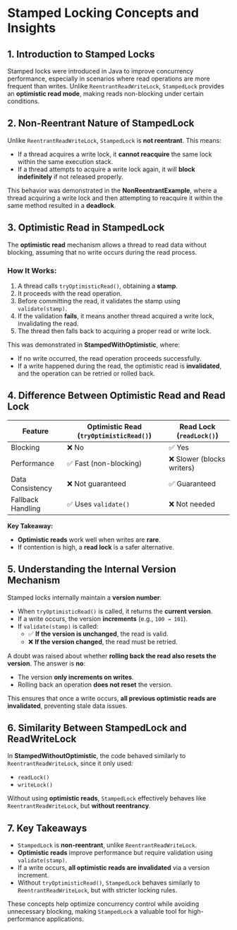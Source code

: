 # Stamped Locking Concepts and Insights

## 1. Introduction to Stamped Locks
Stamped locks were introduced in Java to improve concurrency performance, especially in scenarios where read operations are more frequent than writes. Unlike `ReentrantReadWriteLock`, `StampedLock` provides an **optimistic read mode**, making reads non-blocking under certain conditions.

## 2. Non-Reentrant Nature of StampedLock
Unlike `ReentrantReadWriteLock`, `StampedLock` is **not reentrant**. This means:
- If a thread acquires a write lock, it **cannot reacquire** the same lock within the same execution stack.
- If a thread attempts to acquire a write lock again, it will **block indefinitely** if not released properly.

This behavior was demonstrated in the **NonReentrantExample**, where a thread acquiring a write lock and then attempting to reacquire it within the same method resulted in a **deadlock**.

## 3. Optimistic Read in StampedLock
The **optimistic read** mechanism allows a thread to read data without blocking, assuming that no write occurs during the read process.

### How It Works:
1. A thread calls `tryOptimisticRead()`, obtaining a **stamp**.
2. It proceeds with the read operation.
3. Before committing the read, it validates the stamp using `validate(stamp)`.
4. If the validation **fails**, it means another thread acquired a write lock, invalidating the read.
5. The thread then falls back to acquiring a proper read or write lock.

This was demonstrated in **StampedWithOptimistic**, where:
- If no write occurred, the read operation proceeds successfully.
- If a write happened during the read, the optimistic read is **invalidated**, and the operation can be retried or rolled back.

## 4. Difference Between Optimistic Read and Read Lock
| Feature                 | Optimistic Read (`tryOptimisticRead()`) | Read Lock (`readLock()`) |
|-------------------------|----------------------------------------|--------------------------|
| Blocking               | ❌ No                                  | ✅ Yes                   |
| Performance            | ✅ Fast (non-blocking)                  | ❌ Slower (blocks writers) |
| Data Consistency       | ❌ Not guaranteed                      | ✅ Guaranteed             |
| Fallback Handling      | ✅ Uses `validate()`                    | ❌ Not needed             |

**Key Takeaway:**
- **Optimistic reads** work well when writes are **rare**.
- If contention is high, a **read lock** is a safer alternative.

## 5. Understanding the Internal Version Mechanism
Stamped locks internally maintain a **version number**:
- When `tryOptimisticRead()` is called, it returns the **current version**.
- If a write occurs, the version **increments** (e.g., `100 → 101`).
- If `validate(stamp)` is called:
    - ✅ **If the version is unchanged**, the read is valid.
    - ❌ **If the version changed**, the read must be retried.

A doubt was raised about whether **rolling back the read also resets the version**. The answer is **no**:
- The version **only increments on writes**.
- Rolling back an operation **does not reset** the version.

This ensures that once a write occurs, **all previous optimistic reads are invalidated**, preventing stale data issues.

## 6. Similarity Between StampedLock and ReadWriteLock
In **StampedWithoutOptimistic**, the code behaved similarly to `ReentrantReadWriteLock`, since it only used:
- `readLock()`
- `writeLock()`

Without using **optimistic reads**, `StampedLock` effectively behaves like `ReentrantReadWriteLock`, but **without reentrancy**.

## 7. Key Takeaways
- `StampedLock` is **non-reentrant**, unlike `ReentrantReadWriteLock`.
- **Optimistic reads** improve performance but require validation using `validate(stamp)`.
- If a write occurs, **all optimistic reads are invalidated** via a version increment.
- Without `tryOptimisticRead()`, `StampedLock` behaves similarly to `ReentrantReadWriteLock`, but with stricter locking rules.

These concepts help optimize concurrency control while avoiding unnecessary blocking, making `StampedLock` a valuable tool for high-performance applications.
